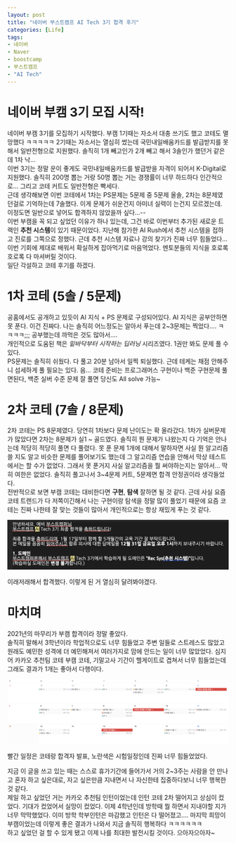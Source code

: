 ```yaml
---
layout: post
title: "네이버 부스트캠프 AI Tech 3기 합격 후기"
categories: [Life]
tags:
- 네이버
- Naver
- boostcamp
- 부스트캠프
- "AI Tech"
---
```


<style>
img {
  width:600px;
  display:block;
  margin:0px auto;
}
</style>

# 네이버 부캠 3기 모집 시작!
네이버 부캠 3기를 모집하기 시작했다. 부캠 1기때는 자소서 대충 쓰기도 했고 코테도 멸망했다 ㅋㅋㅋㅋㅋ 2기때는 자소서는 열심히 썼는데 국민내일배움카드를 발급받지를 못해서 일반전형으로 지원했다. 솔직히 1개 빼고인가 2개 빼고 해서 3솔인가 했던거 같은데 1차 낙...  
이번 3기는 정말 운이 좋게도 국민내일배움카드를 발급받을 자격이 되어서 K-Digital로 지원했다. 솔직히 200명 뽑는 거랑 50명 뽑는 거는 경쟁률이 너무 하드하다 인간적으로... 그리고 코테 커트도 일반전형은 빡세다.  
근데 생각해보면 이번 코테에서 1차는 PS문제는 5문제 중 5문제 올솔, 2차는 8문제였던걸로 기억하는데 7솔했다. 이게 문제가 쉬운건지 아미녀 실력이 는건지 모르겠는데. 이정도면 일반으로 넣어도 합격하지 않았을까 싶다...--  
이번 부캠을 꼭 되고 싶었던 이유가 하나 있는데, 그건 바로 이번부터 추가된 새로운 트랙인 **추천 시스템**이 있기 때문이었다. 지난해 참가한 AI Rush에서 추천 시스템을 접하고 진로를 그쪽으로 정했다. 근데 추천 시스템 자료나 강의 찾기가 진짜 너무 힘들었다... 이번 기회에 제대로 배워서 확실하게 잡아먹기로 마음먹었다. 멘토분들의 지식을 호로록 호로록 다 마셔버릴 것이다.  
일단 각설하고 코테 후기를 하겠다.

# 1차 코테 (5솔 / 5문제)
공홈에서도 공개하고 있듯이 AI 지식 + PS 문제로 구성되어있다. AI 지식은 공부안하면 못 푼다. 이건 진짜다. 나는 솔직히 어느정도는 알아서 푸는데 2~3문제는 찍었다.... ㅋㅋㅋㅋ;;; 공부했는데 까먹은 것도 많아서....  
개인적으로 도움된 책은 *밑바닥부터 시작하는 딥러닝* 시리즈였다. 1권만 봐도 문제 풀 수 있다.  
PS문제는 솔직히 쉬웠다. 다 풀고 20분 남아서 일찍 퇴실했다. 근데 테케는 채점 안해주니 섬세하게 풀 필요는 있다. 음... 코테 준비는 프로그래머스 구현이나 백준 구현문제 풀면된다, 백준 실버 수준 문제 잘 풀면 당신도 All solve 가능~

# 2차 코테 (7솔 / 8문제)  
2차 코테는 PS 8문제였다. 당연히 1차보다 문제 난이도는 확 올라갔다. 1차가 실버문제가 많았다면 2차는 8문제가 실1 ~ 골드였다. 솔직히 뭔 문제가 나왔는지 다 기억은 안나는데 적당히 적당히 풀면 다 풀렸다. 못 푼 문제 1개에 대해서 말하자면 사실 뭔 알고리즘 쓸 지도 알고 비슷한 문제를 풀어보기도 했는데 그 알고리즘 연습을 안해서 막상 테스트에서는 할 수가 없었다. 그래서 못 푼거지 사실 알고리즘을 뭘 써야하는지는 알아서... 딱히 여한은 없었다. 솔직히 풀고나서 3~4문제 커트, 5문제면 합격 안정권이라 생각들었다.  
전반적으로 보면 부캠 코테는 대비한다면 **구현**, **탐색** 잘하면 될 것 같다. 근데 사실 요즘 코테 트렌드가 다 저쪽이긴해서 나는 구현이랑 탐색을 정말 많이 풀었기 때문에 요즘 코테는 진짜 나한테 잘 맞는 것들이 많아서 개인적으로는 항상 재밌게 푸는 것 같다.

![](/image/Life/bc3_pass.png)  
이래저래해서 합격했다. 이렇게 된 거 열심히 달려봐야겠다.  

# 마치며
2021년의 마무리가 부캠 합격이라 정말 좋았다.  
솔직히 말해서 3학년이라 학업적으로도 너무 힘들었고 주변 일들로 스트레스도 많았고 원래도 예민한 성격에 더 예민해져서 여러가지로 맘에 안드는 일이 너무 많았었다. 심지어 카카오 추천팀 코테 부캠 코테, 기말고사 기간이 헬게이트로 겹쳐서 너무 힘들었는데 그래도 결과가 1개는 좋아서 다행이다.  

![](/image/Life/hell.png)  
빨간 일정은 코테랑 합격자 발표, 노란색은 시험일정인데 진짜 너무 힘들었었다.

지금 이 글을 쓰고 있는 때는 스스로 휴가기간에 들어가서 거의 2~3주는 사람을 안 만나고 혼자 하고 싶은대로, 자고 싶은만큼 지내면서 나 자신한테 집중하다보니 너무 행복한 것 같다.  
제일 하고 싶었던 거는 카카오 추천팀 인턴이었는데 인턴 코테 2차 떨어지고 상심이 컸었다. 기대가 컸었어서 실망이 컸었다. 이제 4학년인데 방학때 뭘 하면서 지내야할 지가 너무 막막했었다. 이미 방학 학부인턴은 마감했고 인턴은 다 떨어졌고.... 마지막 희망이 부캠이었는데 이렇게 좋은 결과가 나와서 지금 솔직히 행복하다 ㅋㅋㅋㅋㅋㅋ  
하고 싶었던 걸 할 수 있게 됐고 이제 나를 최대한 발전시킬 것이다. 으아자으아자~  
